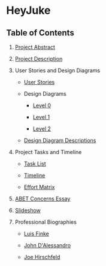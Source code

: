 # HeyJuke

## Table of Contents

1. [Project Abstract](Project-Description.md#Team)

2. [Project Description](Project-Description.md#The-Project)

3. User Stories and Design Diagrams

	- [User Stories](User_Stories.md)

	- Design Diagrams
	
		- [Level 0](diagrams/D0.svg)

		- [Level 1](diagrams/D1.svg)

		- [Level 2](diagrams/D2.svg)

	- [Design Diagram Descriptions](diagrams/README.md)

4. Project Tasks and Timeline
	
	- [Task List](Tasklist.md)

	- [Timeline](Timeline.md)

	- [Effort Matrix](EffortMatrix.md)

5. [ABET Concerns Essay](presentation/ABET.pdf)

6. [Slideshow](presentation/presentation.pdf)

7. Professional Biographies

	- [Luis Finke](biographies/LuisFinke.md)

	- [John D'Alessandro](biographies/JohnDAlessandro.md)

	- [Joe Hirschfeld](biographies/JoeHirschfeld.md)
